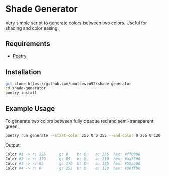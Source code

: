 # Shade Generator

Very simple script to generate colors between two colors. Useful for shading and color easing.

## Requirements

* [Poetry](https://python-poetry.org/docs/#installation)

## Installation

```bash
git clone https://github.com/umutseven92/shade-generator
cd shade-generator
poetry install

```

## Example Usage

To generate two colors between fully opaque red and semi-transparent green:

```bash
poetry run generate --start-color 255 0 0 255 --end-color 0 255 0 120 --amount 2
```

Output:

```bash
Color #1 -> r: 255      g: 0    b: 0    a: 255  hex: #ff0000
Color #2 -> r: 170      g: 85   b: 0    a: 210  hex: #aa5500
Color #3 -> r: 85       g: 170  b: 0    a: 165  hex: #55aa00
Color #4 -> r: 0        g: 255  b: 0    a: 120  hex: #00ff00
```
